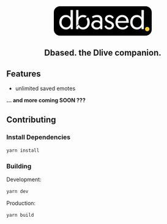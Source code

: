 <div align="center">
<img src="media/banner.png"/>

<h2>Dbased. the Dlive companion.</h2>
</div>

## Features

- unlimited saved emotes

**... and more coming SOON ???**



## Contributing

### Install Dependencies
```sh
yarn install
```
### Building
Development:
```sh
yarn dev
```

Production:
```sh
yarn build
```
